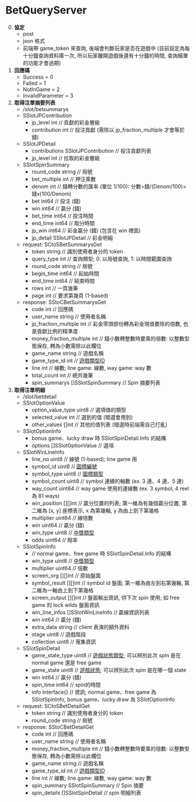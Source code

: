 BetQueryServer
=========================
0. **協定**
	- post
	- json 格式
	- 前端帶 game_token 來查詢, 後端會判斷玩家是否在遊戲中 (目前設定為每十分鐘查詢資料庫一次, 所以玩家離開遊戲後還有十分鐘的時間, 查詢細單的功能才會過期)
0. **回應碼**
	- Success          = 0
	- Failed           = 1
	- NotInGame        = 2
	- InvalidParameter = 3
0. **取得注單摘要列表**
	- /slot/betsummarys
	- SSlotJPContribution
		- jp_level     int // 貢獻的彩金層級
		- contribution int // 投注貢獻 (需除以 jp_fraction_multiple 才會等於錢)
	- SSlotJPDetail
		- contributions SSlotJPContribution // 投注貢獻列表
		- jp_level     int                  // 拉取的彩金層級
	- SSlotSpinSummary
		- round_code   string        // 局號
		- bet_multiple int           // 押注乘數
		- denom        int           // 錢轉分數的匯率 (單位 1/100): 分數=錢/(Denom/100)=錢x(100/Denom)
		- bet          int64         // 投注 (錢)
		- win          int64         // 贏分 (錢)
		- bet_time     int64         // 投注時間
		- end_time     int64         // 取分時間
		- jp_win       int64         // 彩金贏分 (錢) (包含在 win 裡面)
		- jp_detail    SSlotJPDetail // 彩金明細
	- request: SCtoSBetSummarysGet
		- token      string // 識別使用者身分的 token
		- query_type int    // 查詢類型; 0: 以局號查詢, 1: 以時間範圍查詢
		- round_code string // 局號
		- begin_time int64  // 起始時間
		- end_time   int64  // 結束時間
		- rows       int    // 一頁幾筆
		- page       int    // 要求第幾頁 (1-based)
	- response: SStoCBetSummarysGet
		- code                    int                // 回應碼
		- user_name               string             // 使用者名稱
		- jp_fraction_multiple    int                // 彩金零頭部份轉為彩金現值要除的倍數, 也是貢獻比例的精準度
		- money_fraction_multiple int                // 錢小數轉整數時要乘的倍數: 以整數型態保存, 轉為小數需除以此欄位
		- game_name               string             // 遊戲名稱
		- game_type_id            int                // <a href="https://github.com/s9256001/digame/blob/master/slot/Slot%E5%B0%81%E5%8C%85.md#遊戲類型ID">遊戲類型ID</a>
		- line                    int                // 線數; line game: 線數, way game: way 數
		- total_count             int                // 總共幾筆
		- spin_summarys           []SSlotSpinSummary // Spin 摘要列表
0. **取得注單明細**
	- /slot/betdetail
	- SSlotOptionValue
		- option_value_type uint8 // 選項值的類型
		- selected_value    int   // 選到的值 (暗選會用到)
		- other_values      []int // 其他的值列表 (暗選時前端需自己打亂)
	- SSlotOptionInfo
		- bonus game、lucky draw 時 SSlotSpinDetail.Info 的結構
		- options []SSlotOptionValue // 選項
	- SSlotWinLineInfo
		- line_no      uint8   // 線號 (1-based); line game 用
		- symbol_id    uint8   // <a href="https://github.com/s9256001/digame/blob/master/slot/Slot%E5%B0%81%E5%8C%85.md#圖標編號">圖標編號</a>
		- symbol_type  uint8   // <a href="https://github.com/s9256001/digame/blob/master/slot/Slot%E5%B0%81%E5%8C%85.md#圖標類型">圖標類型</a>
		- symbol_count uint8   // symbol 連續的軸數 (ex. 3 連、4 連、5 連)
		- way_count    uint64  // way game 使用的連線數 (ex. 3 symbol, 4 reel 為 81 ways)
		- win_position [][]int // 贏分位置的列表; 第一維為有幾個贏分位置, 第二維為 [x, y] 座標表示, x 為第幾軸, y 為由上到下第幾格
		- multiplier   uint64  // 線倍數
		- win          uint64  // 贏分 (錢)
		- win_type     uint8   // <a href="https://github.com/s9256001/digame/blob/master/slot/Slot%E5%B0%81%E5%8C%85.md#中獎類型">中獎類型</a>
		- odds         uint64  // 賠率
	- SSlotSpinInfo
		- // normal game、free game 時 SSlotSpinDetail.Info 的結構
		- win_type       uint8              // <a href="https://github.com/s9256001/digame/blob/master/slot/Slot%E5%B0%81%E5%8C%85.md#中獎類型">中獎類型</a>
		- multiplier     uint64             // 倍數
		- screen_org     [][]int            // 原始盤面
		- symbol_result  [][]int            // symbol id 盤面; 第一維為由左到右第幾軸, 第二維為一軸由上到下第幾格
		- screen_output  [][]int            // 盤面輸出資訊, 供下次 spin 使用; 如 free game 的 lock wilds 盤面資訊
		- win_line_infos []SSlotWinLineInfo // 贏線資訊列表
		- win            int64              // 贏分 (錢)
		- extra_data     string             // client 表演的額外資料
		- stage          uint8              // 遊戲階段
		- collection     uint8              // 蒐集資訊
	- SSlotSpinDetail
		- game_state_type uint8       // <a href="https://github.com/s9256001/digame/blob/master/slot/Slot%E5%B0%81%E5%8C%85.md#遊戲狀態類型">遊戲狀態類型</a>; 可以辨別此次 spin 是在 normal game 還是 free game
		- game_state      uint8       // <a href="https://github.com/s9256001/digame/blob/master/slot/Slot%E5%B0%81%E5%8C%85.md#遊戲狀態">遊戲狀態</a>; 可以辨別此次 spin 是在哪一個 state
		- win             int64       // 贏分 (錢)
		- spin_time       int64       // spin的時間
		- info            interface{} // 資訊; normal game、free game 為 SSlotSpinInfo, bonus game、lucky draw 為 SSlotOptionInfo
	- request: SCtoSBetDetailGet
		- token      string // 識別使用者身分的 token
		- round_code string // 局號
	- response: SStoCBetDetailGet
		- code                    int               // 回應碼
		- user_name               string            // 使用者名稱
		- money_fraction_multiple int               // 錢小數轉整數時要乘的倍數: 以整數型態保存, 轉為小數需除以此欄位
		- game_name               string            // 遊戲名稱
		- game_type_id            int               // <a href="https://github.com/s9256001/digame/blob/master/slot/Slot%E5%B0%81%E5%8C%85.md#遊戲類型ID">遊戲類型ID</a>
		- line                    int               // 線數; line game: 線數, way game: way 數
		- spin_summary            SSlotSpinSummary  // Spin 摘要
		- spin_details            []SSlotSpinDetail // spin 明細列表